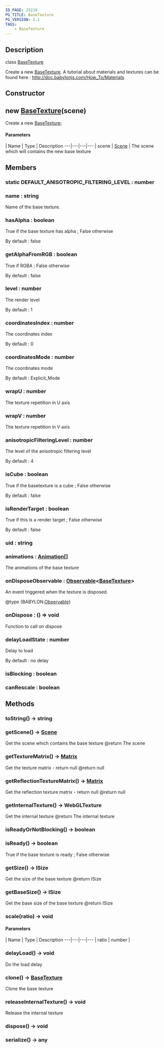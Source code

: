 ```yaml
---
ID_PAGE: 25219
PG_TITLE: BaseTexture
PG_VERSION: 2.1
TAGS:
    - BaseTexture
---
```

## Description

class [BaseTexture](/classes/3.0/BaseTexture)

Create a new [BaseTexture](/classes/3.0/BaseTexture).
A tutorial about materials and textures can be found here : http://doc.babylonjs.com/How_To/Materials

## Constructor

## new [BaseTexture](/classes/3.0/BaseTexture)(scene)

Create a new [BaseTexture](/classes/3.0/BaseTexture);

#### Parameters
 | Name | Type | Description
---|---|---|---
 | scene | [Scene](/classes/3.0/Scene) |      The scene which will contains the new base texture

## Members

### static DEFAULT_ANISOTROPIC_FILTERING_LEVEL : number



### name : string

Name of the base texture.

### hasAlpha : boolean

True if the base texture has alpha ; False otherwise

By default : false

### getAlphaFromRGB : boolean

True if RGBA ; False otherwise

By default : false

### level : number

The render level

By default : 1

### coordinatesIndex : number

The coordinates index

By default : 0

### coordinatesMode : number

The coordinates mode

By default : Explicit_Mode

### wrapU : number

The texture repetition in U axis

### wrapV : number

The texture repetition in V axis

### anisotropicFilteringLevel : number

The level of the anisotropic filtering level

By default : 4

### isCube : boolean

True if the basetexture is a cube ; False otherwise

By default : false

### isRenderTarget : boolean

True if this is a render target ; False otherwise

By default : false

### uid : string



### animations : [Animation](/classes/3.0/Animation)[]

The animations of the base texture

### onDisposeObservable : [Observable](/classes/3.0/Observable)&lt;[BaseTexture](/classes/3.0/BaseTexture)&gt;

An event triggered when the texture is disposed.

@type {BABYLON.[Observable](/classes/3.0/Observable)}

### onDispose : () =&gt; void

Function to call on dispose

### delayLoadState : number

Delay to load

By default : no delay

### isBlocking : boolean



### canRescale : boolean



## Methods

### toString() &rarr; string


### getScene() &rarr; [Scene](/classes/3.0/Scene)

Get the scene which contains the base texture
@return The scene
### getTextureMatrix() &rarr; [Matrix](/classes/3.0/Matrix)

Get the texture matrix - return null
@return null
### getReflectionTextureMatrix() &rarr; [Matrix](/classes/3.0/Matrix)

Get the reflection texture matrix - return null
@return null
### getInternalTexture() &rarr; WebGLTexture

Get the internal texture
@return The internal texture
### isReadyOrNotBlocking() &rarr; boolean


### isReady() &rarr; boolean

True if the base texture is ready ; False otherwise
### getSize() &rarr; ISize

Get the size of the base texture
@return ISize
### getBaseSize() &rarr; ISize

Get the base size of the base texture
@return ISize
### scale(ratio) &rarr; void



#### Parameters
 | Name | Type | Description
---|---|---|---
 | ratio | number |      

### delayLoad() &rarr; void

Do the load delay
### clone() &rarr; [BaseTexture](/classes/3.0/BaseTexture)

Clone the base texture
### releaseInternalTexture() &rarr; void

Release the internal texture
### dispose() &rarr; void


### serialize() &rarr; any


